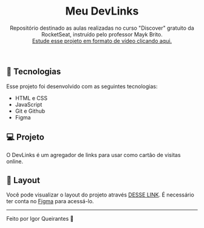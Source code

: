 <h1 align="center">Meu DevLinks </h1>

<p align="center">
Repositório destinado as aulas realizadas no curso "Discover" gratuito da RocketSeat, instruído pelo professor Mayk Brito. <br/>
<a href="https://app.rocketseat.com.br/journey/discover">Estude esse projeto em formato de vídeo clicando aqui.</a>
</p>

<br>

## 🚀 Tecnologias

Esse projeto foi desenvolvido com as seguintes tecnologias:

- HTML e CSS
- JavaScript
- Git e Github
- Figma

## 💻 Projeto

O DevLinks é um agregador de links para usar como cartão de visitas online.

## 🔖 Layout

Você pode visualizar o layout do projeto através [DESSE LINK](https://www.figma.com/community/file/1187422022288947321). É necessário ter conta no [Figma](https://figma.com) para acessá-lo.

---

Feito por Igor Queirantes :wave:
